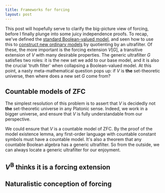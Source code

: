 ```yaml
---
title: Frameworks for forcing
layout: post
---
```


<script type="text/x-mathjax-config"> MathJax.Hub.Config({ tex2jax: { inlineMath: [['$','$'], ['\\(','\\)']], processEscapes: true } }); </script> <script src="https://cdnjs.cloudflare.com/ajax/libs/mathjax/2.7.0/MathJax.js?config=TeX-AMS-MML_HTMLorMML" type="text/javascript"></script>

This post will hopefully serve to clarify the big-picture view of forcing, before I finally plunge into some juicy independence proofs. To recap, we've defined the [standard Boolean-valued model](https://hilbert-spaess.github.io/2020/05/16/Boolean-valued-semantics.html), and seen how to use this to [construct new ordinary models](https://hilbert-spaess.github.io/2020/05/23/building-actual-models.html) by quotienting by an ultrafilter. Of these, the more important is the forcing extension $V[G]$, a transitive extension of $V$ with many desirable properties. The generic ultrafilter $G$ satisfies two roles: it is the new set we add to our base model, and it is also the crucial 'truth filter' when collapsing a Boolean-valued model. At this point, a nasty meta-mathematical question pops up: if $V$ is **the** set-theoretic universe, then where does a new set $G$ come from?

## Countable models of ZFC

The simplest resolution of this problem is to assert that $V$ is decidedly not **the** set-theoretic universe in any Platonic sense. Indeed, we work in a bigger universe, and ensure that $V$ is fully understandable from our perspective.

We could ensure that $V$ is a countable model of ZFC. By the proof of the model existence lemma, any first-order language with countable constant symbols must have a countable model. It's also a theorem that any countable Boolean algebra has a generic ultrafilter. So from the outside, we can always locate a generic ultrafilter for our enjoyment. 

## $V^{\mathbb{B}}$ thinks it is a forcing extension

## Naturalistic conception of forcing
